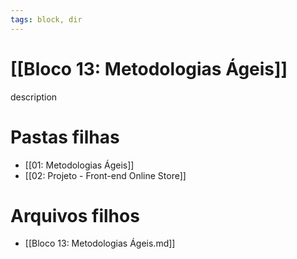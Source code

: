 ```yaml
---
tags: block, dir
---
```


# [[Bloco 13: Metodologias Ágeis]]

description

# Pastas filhas

- [[01: Metodologias Ágeis]]
- [[02: Projeto - Front-end Online Store]]

# Arquivos filhos

- [[Bloco 13: Metodologias Ágeis.md]]

